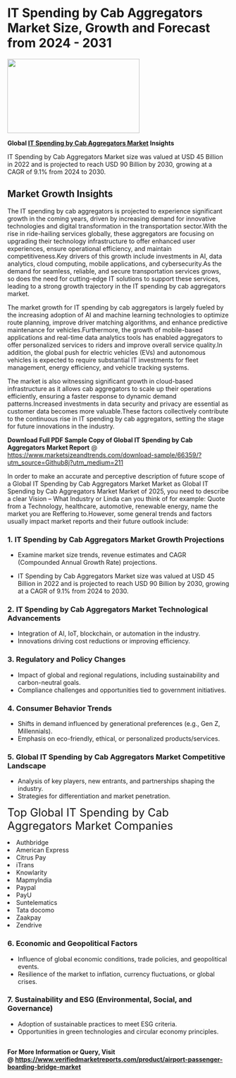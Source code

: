 <H1>IT Spending by Cab Aggregators Market Size, Growth and Forecast from 2024 - 2031</H1><img class="aligncenter size-medium wp-image-584254" src="https://thirdeyenews.in/wp-content/uploads/2024/09/Global-Market-Research-300x168.jpeg" alt="" width="300" height="168" /><p><strong>Global&nbsp;<a href="https://www.marketsizeandtrends.com/download-sample/66359/?utm_source=Github8j?utm_medium=211">IT Spending by Cab Aggregators Market</a> Insights</strong></p><p>IT Spending by Cab Aggregators Market size was valued at USD 45 Billion in 2022 and is projected to reach USD 90 Billion by 2030, growing at a CAGR of 9.1% from 2024 to 2030.</p><p><h2>Market Growth Insights</h2> <p>The IT spending by cab aggregators is projected to experience significant growth in the coming years, driven by increasing demand for innovative technologies and digital transformation in the transportation sector.With the rise in ride-hailing services globally, these aggregators are focusing on upgrading their technology infrastructure to offer enhanced user experiences, ensure operational efficiency, and maintain competitiveness.Key drivers of this growth include investments in AI, data analytics, cloud computing, mobile applications, and cybersecurity.As the demand for seamless, reliable, and secure transportation services grows, so does the need for cutting-edge IT solutions to support these services, leading to a strong growth trajectory in the IT spending by cab aggregators market.</p> <p>The market growth for IT spending by cab aggregators is largely fueled by the increasing adoption of AI and machine learning technologies to optimize route planning, improve driver matching algorithms, and enhance predictive maintenance for vehicles.Furthermore, the growth of mobile-based applications and real-time data analytics tools has enabled aggregators to offer personalized services to riders and improve overall service quality.In addition, the global push for electric vehicles (EVs) and autonomous vehicles is expected to require substantial IT investments for fleet management, energy efficiency, and vehicle tracking systems.</p> <p>The market is also witnessing significant growth in cloud-based infrastructure as it allows cab aggregators to scale up their operations efficiently, ensuring a faster response to dynamic demand patterns.Increased investments in data security and privacy are essential as customer data becomes more valuable.These factors collectively contribute to the continuous rise in IT spending by cab aggregators, setting the stage for future innovations in the industry.</p> <p><span class=""><strong>Download Full PDF Sample Copy of Global IT Spending by Cab Aggregators Market Report</strong> @ <a href="https://www.marketsizeandtrends.com/download-sample/66359/?utm_source=Github8j?utm_medium=211" target="_blank">https://www.marketsizeandtrends.com/download-sample/66359/?utm_source=Github8j?utm_medium=211</a></span></p><p>In order to make an accurate and perceptive description of future scope of a Global&nbsp;IT Spending by Cab Aggregators Market Market as Global&nbsp;IT Spending by Cab Aggregators Market Market of 2025, you need to describe a clear Vision &ndash; What Industry or Linda can you think of for example: Quote from a Technology, healthcare, automotive, renewable energy, name the market you are Reffering to.However, some general trends and factors usually impact market reports and their future outlook include:</p><h3>1.&nbsp;<strong>IT Spending by Cab Aggregators Market Growth Projections</strong></h3><ul><li>Examine market size trends, revenue estimates and CAGR (Compounded Annual Growth Rate) projections.</li><li><p>IT Spending by Cab Aggregators Market size was valued at USD 45 Billion in 2022 and is projected to reach USD 90 Billion by 2030, growing at a CAGR of 9.1% from 2024 to 2030.</p></li></ul><h3>2.&nbsp;<strong>IT Spending by Cab Aggregators Market Technological Advancements</strong></h3><ul><li>Integration of AI, IoT, blockchain, or automation in the industry.</li><li>Innovations driving cost reductions or improving efficiency.</li></ul><h3>3.&nbsp;<strong>Regulatory and Policy Changes</strong></h3><ul><li>Impact of global and regional regulations, including sustainability and carbon-neutral goals.</li><li>Compliance challenges and opportunities tied to government initiatives.</li></ul><h3>4.&nbsp;<strong>Consumer Behavior Trends</strong></h3><ul><li>Shifts in demand influenced by generational preferences (e.g., Gen Z, Millennials).</li><li>Emphasis on eco-friendly, ethical, or personalized products/services.</li></ul><h3>5.&nbsp;<strong>Global IT Spending by Cab Aggregators Market Competitive Landscape</strong></h3><ul><li>Analysis of key players, new entrants, and partnerships shaping the industry.</li><li>Strategies for differentiation and market penetration.</li></ul><p data-pm-slice="1 1 []"><span style="color: inherit; font-family: inherit; font-size: 25px;">Top Global IT Spending by Cab Aggregators Market Companies</span></p><div class="" data-test-id=""><p><li>Authbridge</li><li> American Express</li><li> Citrus Pay</li><li> iTrans</li><li> Knowlarity</li><li> MapmyIndia</li><li> Paypal</li><li> PayU</li><li> Suntelematics</li><li> Tata docomo</li><li> Zaakpay</li><li> Zendrive</li></p></div><h3>6.&nbsp;<strong>Economic and Geopolitical Factors</strong></h3><ul><li>Influence of global economic conditions, trade policies, and geopolitical events.</li><li>Resilience of the market to inflation, currency fluctuations, or global crises.</li></ul><h3>7.&nbsp;<strong>Sustainability and ESG (Environmental, Social, and Governance)</strong></h3><ul><li>Adoption of sustainable practices to meet ESG criteria.</li><li>Opportunities in green technologies and circular economy principles.</li></ul><h2><strong style="font-size: 14px;">For More Information or Query, Visit @&nbsp;</strong><a style="background-color: #ffffff; font-size: 14px;" href="https://www.marketsizeandtrends.com/report/it-spending-by-cab-aggregators-market/" target="_blank">https://www.verifiedmarketreports.com/product/airport-passenger-boarding-bridge-market</a></h2>